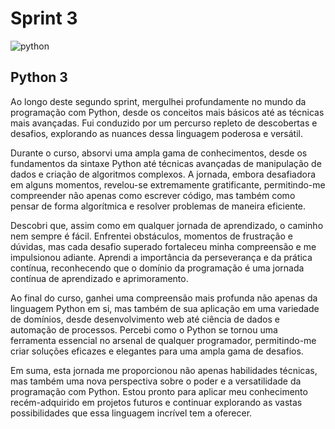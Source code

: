 # Sprint 3

![python](https://github.com/Jpedro900/compass_repo_joao_pedro_souza/assets/127545539/c66a0eb8-fe53-4ad5-912f-8ea7ef0a200b)

## Python 3

Ao longo deste segundo sprint, mergulhei profundamente no mundo da programação com Python, desde os conceitos mais básicos até as técnicas mais avançadas. Fui conduzido por um percurso repleto de descobertas e desafios, explorando as nuances dessa linguagem poderosa e versátil.

Durante o curso, absorvi uma ampla gama de conhecimentos, desde os fundamentos da sintaxe Python até técnicas avançadas de manipulação de dados e criação de algoritmos complexos. A jornada, embora desafiadora em alguns momentos, revelou-se extremamente gratificante, permitindo-me compreender não apenas como escrever código, mas também como pensar de forma algorítmica e resolver problemas de maneira eficiente.

Descobri que, assim como em qualquer jornada de aprendizado, o caminho nem sempre é fácil. Enfrentei obstáculos, momentos de frustração e dúvidas, mas cada desafio superado fortaleceu minha compreensão e me impulsionou adiante. Aprendi a importância da perseverança e da prática contínua, reconhecendo que o domínio da programação é uma jornada contínua de aprendizado e aprimoramento.

Ao final do curso, ganhei uma compreensão mais profunda não apenas da linguagem Python em si, mas também de sua aplicação em uma variedade de domínios, desde desenvolvimento web até ciência de dados e automação de processos. Percebi como o Python se tornou uma ferramenta essencial no arsenal de qualquer programador, permitindo-me criar soluções eficazes e elegantes para uma ampla gama de desafios.

Em suma, esta jornada me proporcionou não apenas habilidades técnicas, mas também uma nova perspectiva sobre o poder e a versatilidade da programação com Python. Estou pronto para aplicar meu conhecimento recém-adquirido em projetos futuros e continuar explorando as vastas possibilidades que essa linguagem incrível tem a oferecer.
